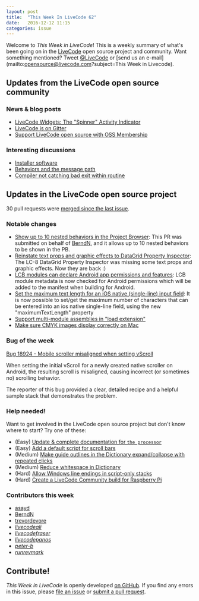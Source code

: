 ```yaml
---
layout: post
title:  "This Week In LiveCode 62"
date:   2016-12-12 11:15
categories: issue
---
```


Welcome to *This Week in LiveCode*!  This is a weekly summary of what's been
going on in the [LiveCode](https://livecode.com/) open source project and
community.  Want something mentioned?  Tweet
[@LiveCode](https://twitter.com/LiveCode) or
[send us an e-mail](mailto:opensource@livecode.com?subject=This Week in Livecode).

## Updates from the LiveCode open source community

### News & blog posts

* [LiveCode Widgets: The "Spinner" Activity Indicator](https://livecode.com/livecode-widgets-the-spinner-activity-indicator/)
* [LiveCode is on Gitter](https://gitter.im/LiveCode/)
* [Support LiveCode open source with OSS Membership](https://livecode.org/membership/)

### Interesting discussions

* [Installer software](https://www.mail-archive.com/use-livecode@lists.runrev.com/msg80954.html)
* [Behaviors and the message path](https://www.mail-archive.com/use-livecode@lists.runrev.com/msg80949.html)
* [Compiler not catching bad exit within routine](https://www.mail-archive.com/use-livecode@lists.runrev.com/msg80906.html)

## Updates in the LiveCode open source project

30 pull requests were [merged since the last issue](https://github.com/search?utf8=✓&q=org%3Alivecode+is%3Apublic+is%3Apr+is%3Amerged+merged%3A2016-12-04..2016-12-11&type=Issues&ref=searchresults).

### Notable changes

- [Show up to 10 nested behaviors in the Project Browser](https://github.com/livecode/livecode-ide/pull/1508):
  This PR was submitted on behalf of [BerndN](https://github.com/BerndN), and it allows up to 10 nested behaviors to be shown in the PB. 
- [Reinstate text props and graphic effects to DataGrid Property Inspector](https://github.com/livecode/livecode-ide/pull/1509):
  The LC-8 DataGrid Property Inspector was missing some text props and graphic effects. Now they are back :)
- [LCB modules can declare Android app permissions and features](https://github.com/livecode/livecode/pull/4969):
  LCB module metadata is now checked for Android permissions which will be added to the manifest when building for Android.
- [Set the maximum text length for an iOS native (single-line) input field](https://github.com/livecode/livecode/pull/4975):
  It is now possible to set/get the maximum number of characters that can be entered into an ios native single-line field, using the new "maximumTextLength" property
- [Support multi-module assemblies in "load extension"](https://github.com/livecode/livecode/pull/4970)
- [Make sure CMYK images display correctly on Mac](https://github.com/livecode/livecode/pull/4950)

### Bug of the week

[Bug 18924 - Mobile scroller misaligned when setting vScroll](http://quality.livecode.com/show_bug.cgi?id=18927)

When setting the initial vScroll for a newly created native scroller on Android, the resulting scroll is misaligned,
causing incorrect (or sometimes no) scrolling behavior.

The reporter of this bug provided a clear, detailed recipe and a helpful
sample stack that demonstrates the problem.

### Help needed!

Want to get involved in the LiveCode open source project but don't know where
to start?  Try one of these:

- (Easy) [Update & complete documentation for `the processor`](http://quality.livecode.com/show_bug.cgi?id=17974)
- (Easy) [Add a default script for scroll bars](http://quality.livecode.com/show_bug.cgi?id=17851)
- (Medium) [Make guide outlines in the Dictionary expand/collapse with repeated clicks](http://quality.livecode.com/show_bug.cgi?id=18184)
- (Medium) [Reduce whitespace in Dictionary](http://quality.livecode.com/show_bug.cgi?id=18278)
- (Hard) [Allow Windows line endings in script-only stacks](http://quality.livecode.com/show_bug.cgi?id=17810)
- (Hard) [Create a LiveCode Community build for Raspberry Pi](http://forums.livecode.com/viewtopic.php?f=76&t=27912)

### Contributors this week

- [asayd](https://github.com/asayd)
- [BerndN](https://github.com/BerndN)
- [trevordevore](https://github.com/trevordevore)
- *[livecodeali](https://github.com/livecodeali)*
- *[livecodefraser](https://github.com/livecodefraser)*
- *[livecodepanos](https://github.com/livecodepanos)*
- *[peter-b](https://github.com/peter-b)*
- *[runrevmark](https://github.com/runrevmark)*

<!---
## Upcoming events
-->

## Contribute!

*This Week in LiveCode* is openly developed
[on GitHub](https://github.com/livecode/this-week-in-livecode).
If you find any errors in this issue, please
[file an issue](https://github.com/livecode/this-week-in-livecode/issues) or
[submit a pull request](https://github.com/livecode/this-week-in-livecode/pulls).
